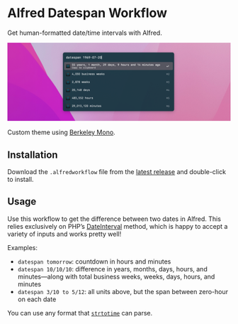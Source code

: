 # Alfred Datespan Workflow

Get human-formatted date/time intervals with Alfred.

![Workflow screenshot](resources/screenshot.png)

Custom theme using [Berkeley Mono](https://berkeleygraphics.com/typefaces/berkeley-mono/).

## Installation

Download the `.alfredworkflow` file from the [latest release](https://github.com/mattstein/alfred-datespan-workflow/releases) and double-click to install.

## Usage

Use this workflow to get the difference between two dates in Alfred. This relies exclusively on PHP’s [DateInterval](https://www.php.net/manual/en/dateinterval.format.php) method, which is happy to accept a variety of inputs and works pretty well!

Examples:

- `datespan tomorrow`: countdown in hours and minutes
- `datespan 10/10/10`: difference in years, months, days, hours, and minutes—along with total business weeks, weeks, days, hours, and minutes
- `datespan 3/10 to 5/12`: all units above, but the span between zero-hour on each date

You can use any format that [`strtotime`](https://php.net/manual/en/function.strtotime.php) can parse.

